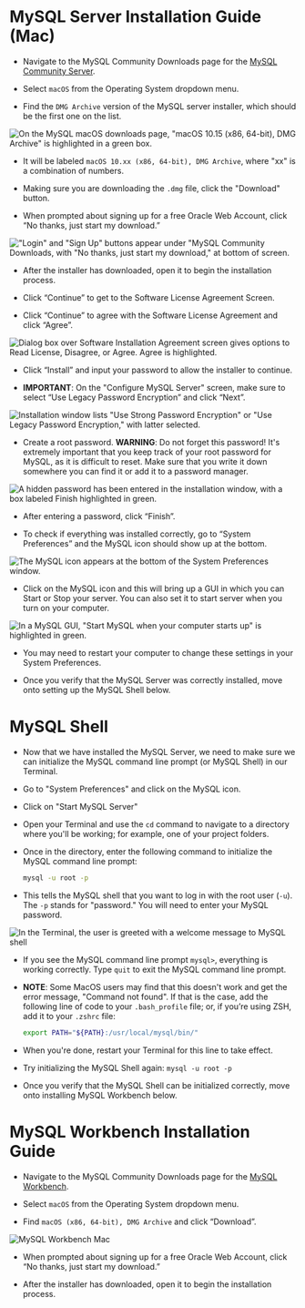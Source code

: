# MySQL Server Installation Guide (Mac)

* Navigate to the MySQL Community Downloads page for the [MySQL Community Server](https://dev.mysql.com/downloads/mysql).

* Select `macOS` from the Operating System dropdown menu.

* Find the `DMG Archive` version of the MySQL server installer, which should be the first one on the list.

![On the MySQL macOS downloads page, "macOS 10.15 (x86, 64-bit), DMG Archive" is highlighted in a green box.](images/mysql-server-mac.png)

  * It will be labeled `macOS 10.xx (x86, 64-bit), DMG Archive`, where "xx" is a combination of numbers.

* Making sure you are downloading the `.dmg` file, click the "Download" button.

* When prompted about signing up for a free Oracle Web Account, click “No thanks, just start my download.”

!["Login" and "Sign Up" buttons appear under "MySQL Community Downloads, with "No thanks, just start my download," at bottom of screen.](./images/12-sql-mysql-mac-demo-02.png)

* After the installer has downloaded, open it to begin the installation process.

* Click “Continue” to get to the Software License Agreement Screen.

* Click “Continue” to agree with the Software License Agreement and click “Agree”.

![Dialog box over Software Installation Agreement screen gives options to Read License, Disagree, or Agree. Agree is highlighted.](./images/12-sql-mysql-mac-demo-03.png)

* Click “Install” and input your password to allow the installer to continue.

* **IMPORTANT**: On the "Configure MySQL Server" screen, make sure to select “Use Legacy Password Encryption” and click “Next”.

![Installation window lists "Use Strong Password Encryption" or "Use Legacy Password Encryption," with latter selected.](./images/12-sql-mysql-mac-demo-04.png)

* Create a root password. **WARNING**: Do not forget this password! It's extremely important that you keep track of your root password for MySQL, as it is difficult to reset. Make sure that you write it down somewhere you can find it or add it to a password manager. 

![A hidden password has been entered in the installation window, with a box labeled Finish highlighted in green.](./images/12-sql-mysql-mac-demo-05.png)

* After entering a password, click “Finish”.

* To check if everything was installed correctly, go to “System Preferences” and the MySQL icon should show up at the bottom.

![The MySQL icon appears at the bottom of the System Preferences window.](./images/12-sql-mysql-mac-demo-06.png)

* Click on the MySQL icon and this will bring up a GUI in which you can Start or Stop your server. You can also set it to start server when you turn on your computer.

![In a MySQL GUI, "Start MySQL when your computer starts up" is highlighted in green.](./images/12-sql-mysql-mac-demo-07.png)

* You may need to restart your computer to change these settings in your System Preferences.

* Once you verify that the MySQL Server was correctly installed, move onto setting up the MySQL Shell below.


# MySQL Shell

* Now that we have installed the MySQL Server, we need to make sure we can initialize the MySQL command line prompt (or MySQL Shell) in our Terminal.

* Go to "System Preferences" and click on the MySQL icon.

* Click on "Start MySQL Server"

* Open your Terminal and use the `cd` command to navigate to a directory where you'll be working; for example, one of your project folders.

* Once in the directory, enter the following command to initialize the MySQL command line prompt:

  ```bash
  mysql -u root -p
  ```

* This tells the MySQL shell that you want to log in with the root user (`-u`). The `-p` stands for "password." You will need to enter your MySQL password.

![In the Terminal, the user is greeted with a welcome message to MySQL shell](images/mysql-shell.mac.png)

* If you see the MySQL command line prompt `mysql>`, everything is working correctly. Type `quit` to exit the MySQL command line prompt.

* **NOTE**: Some MacOS users may find that this doesn't work and get the error message, "Command not found". If that is the case, add the following line of code to your `.bash_profile` file; or, if you’re using ZSH, add it to your `.zshrc` file:
 
  ```bash
  export PATH="${PATH}:/usr/local/mysql/bin/"
  ```

* When you're done, restart your Terminal for this line to take effect.

* Try initializing the MySQL Shell again: `mysql -u root -p`

* Once you verify that the MySQL Shell can be initialized correctly, move onto installing MySQL Workbench below.


# MySQL Workbench Installation Guide

* Navigate to the MySQL Community Downloads page for the [MySQL Workbench](https://dev.mysql.com/downloads/workbench/).

* Select `macOS` from the Operating System dropdown menu.

* Find `macOS (x86, 64-bit), DMG Archive` and click “Download”.

![MySQL Workbench Mac](images/mysql-workbench-mac.png)

* When prompted about signing up for a free Oracle Web Account, click “No thanks, just start my download.”

* After the installer has downloaded, open it to begin the installation process.